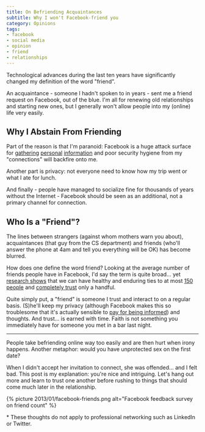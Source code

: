 ```yaml
---
title: On Befriending Acquaintances
subtitle: Why I won't Facebook-friend you
category: Opinions
tags:
- facebook
- social media
- opinion
- friend
- relationships
---
```


Technological advances during the last ten years have significantly changed my definition of the word "friend".

An acquaintance - someone I hadn't spoken to in years - sent me a friend request on Facebook, out of the blue. I'm all for renewing old relationships and starting new ones, but I generally won't allow people into my (online) life very easily.

## Why I Abstain From Friending

Part of the reason is that I'm paranoid: Facebook is a huge attack surface for [gathering](https://www.technologyreview.com/s/427294/facebook-privacy-compromised-by-cloaking-attacks/) [personal](https://byrslf.co/how-you-can-use-facebook-to-track-your-friends-sleeping-habits-505ace7fffb6) [information](http://techland.time.com/2012/02/03/on-facebook-friends-of-friends-could-mean-hundreds-of-thousands/) and poor security hygiene from my "connections" will backfire onto me.

Another part is privacy: not everyone need to know how my trip went or what I ate for lunch.

And finally - people have managed to socialize fine for thousands of years without the Internet - Facebook should be seen as an additional, not a primary channel for connection.

## Who Is a "Friend"?

The lines between strangers (against whom mothers warn you about), acquaintances (that guy from the CS department) and friends (who'll answer the phone at 4am and tell you everything will be OK) has become blurred.

How does one define the word friend? Looking at the average number of friends people have in Facebook, I'd say the term is quite broad... yet [research shows](http://www.forbes.com/sites/georgeanders/2012/07/18/oxford-scholar-facebook-wont-widen-your-social-circle/) that we can have healthy and enduring ties to at most [150 people](http://en.wikipedia.org/wiki/Dunbar's_number) and [completely trust](http://www.telegraph.co.uk/news/science/science-news/12108412/Facebook-users-have-155-friends-but-would-trust-just-four-in-a-crisis.html) only a handful.

Quite simply put, a "friend" is someone I trust and interact to on a regular basis. (S)he'll keep my privacy (although Facebook makes this so troublesome that it's actually sensible to [pay for being informed](http://mashable.com/2012/05/14/privacywatch-infographic/)) and thoughts. And trust... is earned with time. Faith is not something you immediately have for someone you met in a bar last night.

----

People take befriending online way too easily and are then hurt when irony happens. Another metaphor: would you have unprotected sex on the first date?

When I didn't accept her invitation to connect, she was offended... and I felt bad. This post is my explanation: you're nice and intriguing. Let's hang out more and learn to trust one another before rushing to things that should come much later in the relationship.

{% picture 2013/01/facebook-friends.png alt="Facebook feedback survey on friend count" %}

\* These thoughts do not apply to professional networking such as LinkedIn or Twitter.
